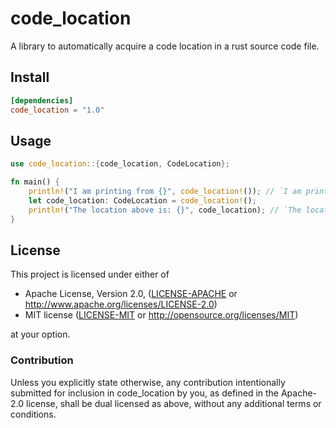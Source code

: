 # code_location

A library to automatically acquire a code location in a rust source code file.

## Install

```toml
[dependencies]
code_location = "1.0"
```

## Usage

```rust
use code_location::{code_location, CodeLocation};

fn main() {
    println!("I am printing from {}", code_location!()); // `I am printing from src/main.rs:4:39`
    let code_location: CodeLocation = code_location!();
    println!("The location above is: {}", code_location); // `The location above is: src/main.rs:5:39`
}
```

## License

This project is licensed under either of

 * Apache License, Version 2.0, ([LICENSE-APACHE](LICENSE-APACHE) or
   http://www.apache.org/licenses/LICENSE-2.0)
 * MIT license ([LICENSE-MIT](LICENSE-MIT) or
   http://opensource.org/licenses/MIT)

at your option.

### Contribution

Unless you explicitly state otherwise, any contribution intentionally submitted
for inclusion in code_location by you, as defined in the Apache-2.0 license, shall be
dual licensed as above, without any additional terms or conditions.

